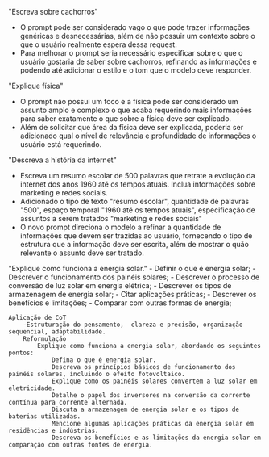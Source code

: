 "Escreva sobre cachorros"

- O prompt pode ser considerado vago o que pode trazer informações genéricas e desnecessárias, além de não possuir um contexto sobre o que o usuário realmente espera dessa request.
- Para melhorar o prompt seria necessário especificar sobre o que o usuário gostaria de saber sobre cachorros, refinando as informações e podendo até adicionar o estilo e o tom que o modelo deve responder.

"Explique física"

- O prompt não possui um foco e a física pode ser considerado um assunto amplo e complexo o que acaba requerindo mais informações para saber exatamente o que sobre a física deve ser explicado.
- Além de solicitar que área da física deve ser explicada, poderia ser adicionado qual o nível de relevância e profundidade de informações o usuário está requerindo.

"Descreva a história da internet"

- Escreva um resumo escolar de 500 palavras que retrate a evolução da internet dos anos 1960 até os tempos atuais. Inclua informações sobre marketing e redes sociais.
- Adicionado o tipo de texto "resumo escolar", quantidade de palavras "500", espaço temporal "1960 até os tempos atuais", especificação de assuntos a serem tratados "marketing e redes sociais"
- O novo prompt direciona o modelo a refinar a quantidade de informações que devem ser trazidas ao usuário, fornecendo o tipo de estrutura que a informação deve ser escrita, além de mostrar o quão relevante o assunto deve ser tratado.

"Explique como funciona a energia solar." - Definir o que é energia solar; - Descrever o funcionamento dos painéis solares; - Descrever o processo de conversão de luz solar em energia elétrica; - Descrever os tipos de armazenagem de energia solar; - Citar aplicações práticas; - Descrever os benefícios e limitações; - Comparar com outras formas de energia;

    Aplicação de CoT
        -Estruturação do pensamento,  clareza e precisão, organização sequencial, adaptabilidade.
        Reformulação
            Explique como funciona a energia solar, abordando os seguintes pontos:
                Defina o que é energia solar.
                Descreva os princípios básicos de funcionamento dos painéis solares, incluindo o efeito fotovoltaico.
                Explique como os painéis solares convertem a luz solar em eletricidade.
                Detalhe o papel dos inversores na conversão da corrente contínua para corrente alternada.
                Discuta a armazenagem de energia solar e os tipos de baterias utilizadas.
                Mencione algumas aplicações práticas da energia solar em residências e indústrias.
                Descreva os benefícios e as limitações da energia solar em comparação com outras fontes de energia.
